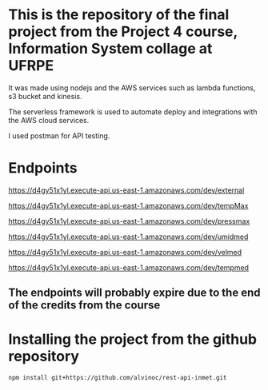 # This is the repository of the final project from the Project 4 course, Information System collage at UFRPE

It was made using nodejs and the AWS services such as lambda functions, s3 bucket and kinesis.

The serverless framework is used to automate deploy and integrations with the AWS cloud services.

I used postman for API testing.

# Endpoints

https://d4gy51x1yl.execute-api.us-east-1.amazonaws.com/dev/external

https://d4gy51x1yl.execute-api.us-east-1.amazonaws.com/dev/tempMax

https://d4gy51x1yl.execute-api.us-east-1.amazonaws.com/dev/pressmax

https://d4gy51x1yl.execute-api.us-east-1.amazonaws.com/dev/umidmed

https://d4gy51x1yl.execute-api.us-east-1.amazonaws.com/dev/velmed

https://d4gy51x1yl.execute-api.us-east-1.amazonaws.com/dev/tempmed

## The endpoints will probably expire due to the end of the credits from the course



# Installing the project from the github repository
`npm install git+https://github.com/alvinoc/rest-api-inmet.git`